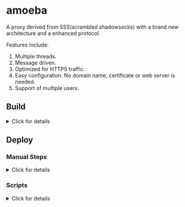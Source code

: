 # amoeba
A proxy derived from SSS(scrambled shadowsocks) with a brand new architecture and a enhanced protocol.

Features include:
1. Multiple threads.
2. Message driven.
3. Optimized for HTTPS traffic.
3. Easy configuration. No domain name, certificate or web server is needed.
4. Support of multiple users.

## Build

<details>
    <summary>Click for details</summary>

####
You might need to install gcc, make, git, libev-dev, and libmbedtls-dev before any following steps.

    sudo apt install gcc make git libev-dev libmbedtls-dev

A dynamically-linked binary requires libev-dev and libmbedtls-dev to be installed on your target machine(vps). 

To build a dynamically-linked binary:

    git clone --recurse-submodules https://github.com/sh4run/amoeba.git
    cd amoeba
    make

A statically-linked binary doesn't have such a requirement. To build a statically-linked binary:
    
    make clean
    make DYNAMIC=off

</details>

## Deploy

### Manual Steps

<details>
    <summary>Click for details</summary>

####  
Generate public/private key with:

    ssh-keygen -b 1024 -m pem -t rsa -f testkey -N "" -q
    ssh-keygen -m pem -e -f testkey >testkey.pub.pem

Server side:

    ./amoeba -c server.json

Client side:

    ./amoeba -c client.json

Please change the config files to suit your own needs.

</details>

### Scripts

<details>
    <summary>Click for details</summary>

####
After a successful build, you can install amoeba server as a service on your build machine. 

    sudo ./install-amoeba-server.sh <port-number>

If your amoeba server is running on a different machine, please copy the following files to your target machine before running the above script. It is better to keep your target machine and build machine running the same version of Linux to avoid libc mismatch.

    client.json
    server.json
    amoeba
    install-amoeba-server.sh

The install script generates a tarball after it installs amoeba server. Please copy the following files to your local machine:

    amoeba-client.tar.gz
    install-amoeba-client.sh

And install amoeba client with:

    sudo ./install-amoeba-client.sh 

To uninstall amoeba server or client:

    sudo ./uninstall-amoeba.sh

</details>
